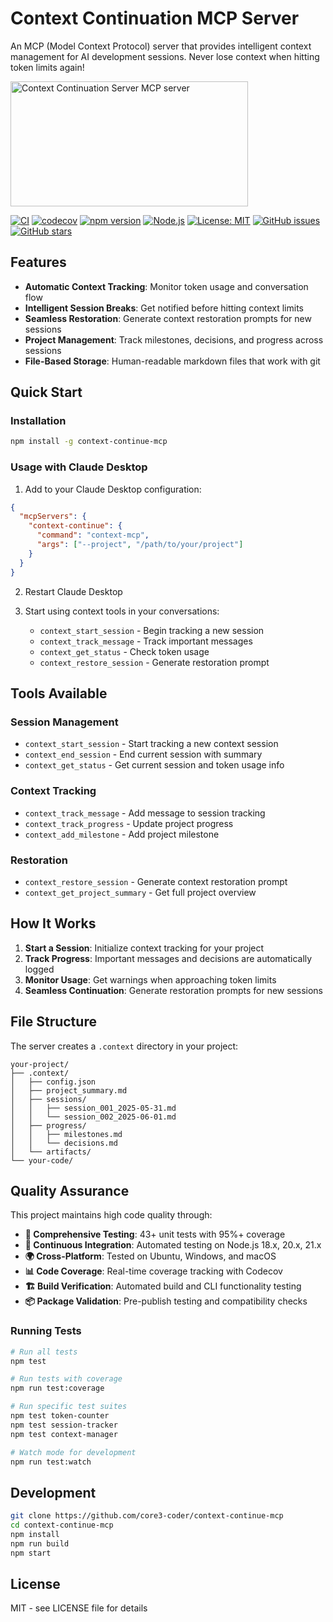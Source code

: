# Context Continuation MCP Server

An MCP (Model Context Protocol) server that provides intelligent context management for AI development sessions. Never lose context when hitting token limits again!

<a href="https://glama.ai/mcp/servers/@core3-coder/context-continue-mcp">
  <img width="380" height="200" src="https://glama.ai/mcp/servers/@core3-coder/context-continue-mcp/badge" alt="Context Continuation Server MCP server" />
</a>

[![CI](https://github.com/core3-coder/context-continue-mcp/actions/workflows/ci.yml/badge.svg)](https://github.com/core3-coder/context-continue-mcp/actions/workflows/ci.yml)
[![codecov](https://codecov.io/gh/core3-coder/context-continue-mcp/branch/main/graph/badge.svg)](https://codecov.io/gh/core3-coder/context-continue-mcp)
[![npm version](https://badge.fury.io/js/context-continue-mcp.svg)](https://badge.fury.io/js/context-continue-mcp)
[![Node.js](https://img.shields.io/node/v/context-continue-mcp.svg)](https://nodejs.org/)
[![License: MIT](https://img.shields.io/badge/License-MIT-yellow.svg)](https://opensource.org/licenses/MIT)
[![GitHub issues](https://img.shields.io/github/issues/core3-coder/context-continue-mcp.svg)](https://github.com/core3-coder/context-continue-mcp/issues)
[![GitHub stars](https://img.shields.io/github/stars/core3-coder/context-continue-mcp.svg)](https://github.com/core3-coder/context-continue-mcp/stargazers)

## Features

- **Automatic Context Tracking**: Monitor token usage and conversation flow
- **Intelligent Session Breaks**: Get notified before hitting context limits
- **Seamless Restoration**: Generate context restoration prompts for new sessions
- **Project Management**: Track milestones, decisions, and progress across sessions
- **File-Based Storage**: Human-readable markdown files that work with git

## Quick Start

### Installation

```bash
npm install -g context-continue-mcp
```

### Usage with Claude Desktop

1. Add to your Claude Desktop configuration:

```json
{
  "mcpServers": {
    "context-continue": {
      "command": "context-mcp",
      "args": ["--project", "/path/to/your/project"]
    }
  }
}
```

2. Restart Claude Desktop

3. Start using context tools in your conversations:
   - `context_start_session` - Begin tracking a new session
   - `context_track_message` - Track important messages
   - `context_get_status` - Check token usage
   - `context_restore_session` - Generate restoration prompt

## Tools Available

### Session Management
- `context_start_session` - Start tracking a new context session
- `context_end_session` - End current session with summary
- `context_get_status` - Get current session and token usage info

### Context Tracking  
- `context_track_message` - Add message to session tracking
- `context_track_progress` - Update project progress
- `context_add_milestone` - Add project milestone

### Restoration
- `context_restore_session` - Generate context restoration prompt
- `context_get_project_summary` - Get full project overview

## How It Works

1. **Start a Session**: Initialize context tracking for your project
2. **Track Progress**: Important messages and decisions are automatically logged
3. **Monitor Usage**: Get warnings when approaching token limits
4. **Seamless Continuation**: Generate restoration prompts for new sessions

## File Structure

The server creates a `.context` directory in your project:

```
your-project/
├── .context/
│   ├── config.json
│   ├── project_summary.md
│   ├── sessions/
│   │   ├── session_001_2025-05-31.md
│   │   └── session_002_2025-06-01.md
│   ├── progress/
│   │   ├── milestones.md
│   │   └── decisions.md
│   └── artifacts/
└── your-code/
```

## Quality Assurance

This project maintains high code quality through:

- **🧪 Comprehensive Testing**: 43+ unit tests with 95%+ coverage
- **🔄 Continuous Integration**: Automated testing on Node.js 18.x, 20.x, 21.x
- **🌍 Cross-Platform**: Tested on Ubuntu, Windows, and macOS
- **📊 Code Coverage**: Real-time coverage tracking with Codecov
- **🏗️ Build Verification**: Automated build and CLI functionality testing
- **📦 Package Validation**: Pre-publish testing and compatibility checks

### Running Tests

```bash
# Run all tests
npm test

# Run tests with coverage
npm run test:coverage

# Run specific test suites
npm test token-counter
npm test session-tracker
npm test context-manager

# Watch mode for development
npm run test:watch
```

## Development

```bash
git clone https://github.com/core3-coder/context-continue-mcp
cd context-continue-mcp
npm install
npm run build
npm start
```

## License

MIT - see LICENSE file for details